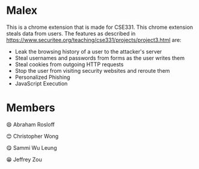 # Malex
This is a chrome extension that is made for CSE331. This chrome extension steals data from users. The features as described in https://www.securitee.org/teaching/cse331/projects/project3.html are:

* Leak the browsing history of a user to the attacker's server
* Steal usernames and passwords from forms as the user writes them
* Steal cookies from outgoing HTTP requests
* Stop the user from visiting security websites and reroute them
* Personalized Phishing
* JavaScript Execution


# Members
:smile: Abraham Rosloff

:blush: Christopher Wong

:yum: Sammi Wu Leung

:grin: Jeffrey Zou

